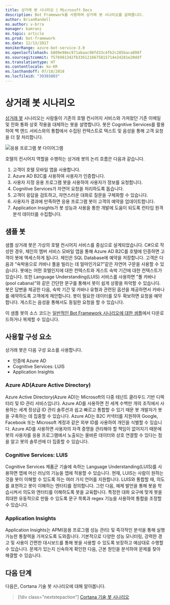 ```yaml
---
title: 상거래 봇 시나리오 | Microsoft Docs
description: Bot Framework를 사용하여 상거래 봇 시나리오를 살펴봅니다.
author: BrianRandell
ms.author: v-brra
manager: kamrani
ms.topic: article
ms.prod: bot-framework
ms.date: 12/13/2017
monikerRange: azure-bot-service-3.0
ms.openlocfilehash: b809e98ec971abaac98fd33c4fb2c285baca898f
ms.sourcegitcommit: f576981342fb3361216675815714e24281e20ddf
ms.translationtype: HT
ms.contentlocale: ko-KR
ms.lasthandoff: 07/18/2018
ms.locfileid: "39303803"
---
```

# <a name="commerce-bot-scenario"></a>상거래 봇 시나리오
[상거래 봇](bot-service-scenario-commerce.md) 시나리오는 사람들이 기존의 호텔 컨시어지 서비스와 가져왔던 기존 이메일 및 전화 통화 상호 작용을 대체하는 봇을 설명합니다. 봇은 Cognitive Services를 활용하여 백 엔드 서비스와의 통합에서 수집된 컨텍스트로 텍스트 및 음성을 통해 고객 요청을 더 잘 처리합니다.

![응용 프로그램 봇 다이어그램](~/media/scenarios/bot-service-scenario-commerce-bot.png)

호텔의 컨시어지 역할을 수행하는 상거래 봇의 논리 흐름은 다음과 같습니다.

1. 고객이 호텔 모바일 앱을 사용합니다.
2. Azure AD B2C를 사용하여 사용자가 인증합니다.
3. 사용자 지정 응용 프로그램 봇을 사용하여 사용자가 정보를 요청합니다. 
4. Cognitive Services가 자연어 요청을 처리하도록 돕습니다.
5. 고객이 응답을 검토하고, 자연스러운 대화로 질문을 구체화할 수 있습니다.
6. 사용자가 결과에 만족하면 응용 프로그램 봇이 고객의 예약을 업데이트합니다.
7. Application Insights가 봇 성능과 사용을 통한 개발에 도움이 되도록 런타임 원격 분석 데이터를 수집합니다.

## <a name="sample-bot"></a>샘플 봇
샘플 상거래 봇은 가상의 호텔 컨시어지 서비스를 중심으로 설계되었습니다. C#으로 작성한 경우, 체인의 멤버 서비스 모바일 앱을 통해 Azure AD B2C를 호텔에 인증하면 고객이 봇에 액세스하게 됩니다. 체인은 SQL Database에 예약을 저장합니다. 고객은 다음과 “숙박용으로 카바나 풀을 빌리는 데 얼마인가요?”같은 자연어 구문을 사용할 수 있습니다. 봇에는 어떤 호텔인지에 대한 컨텍스트와 게스트 숙박 기간에 대한 컨텍스트가 있습니다. 또한 Language Understanding(LUIS) 서비스를 사용하면 "풀 카바나(pool cabana)"와 같은 간단한 문구를 통해서 봇이 쉽게 상황을 파악할 수 있습니다. 봇은 답변을 제공한 다음, 숙박 기간 및 카바나 유형과 관련된 옵션을 제공하면서 카바나를 예약하도록 고객에게 제안합니다. 봇이 필요한 데이터를 모두 확보하면 요청을 예약합니다. 게스트는 음성을 통해서도 동일한 요청을 할 수 있습니다.

이 샘플 봇의 소스 코드는 [일반적인 Bot Framework 시나리오에 대한 샘플](https://aka.ms/bot/scenarios)에서 다운로드하거나 복제할 수 있습니다.

## <a name="components-youll-use"></a>사용할 구성 요소
상거래 봇은 다음 구성 요소를 사용합니다.
-   인증에 Azure AD
-   Cognitive Services: LUIS
-   Application Insights

### <a name="azure-active-directory-azure-ad"></a>Azure AD(Azure Active Directory)
Azure Active Directory(Azure AD)는 Microsoft의 다중 테넌트 클라우드 기반 디렉터리 및 ID 관리 서비스입니다. Azure AD를 사용하면 전 세계 수백만 개의 조직에서 사용하는 세계 정상급 ID 관리 솔루션과 쉽고 빠르고 통합할 수 있기 때문 봇 개발자가 봇을 구축하는 데 집중할 수 있습니다. Azure AD는 B2C 커넥터를 지원하여 Google, Facebook 또는 Microsoft 계정과 같은 외부 ID를 사용하여 개인을 식별할 수 있습니다. Azure AD를 사용하면 사용자의 자격 증명을 관리해야 할 책임이 없어지기 때문에 봇의 사용자를 응용 프로그램에서 노출되는 올바른 데이터와 상호 연결할 수 있다는 점을 알고 봇의 솔루션에 더 집중할 수 있습니다.

### <a name="cognitive-services-luis"></a>Cognitive Services: LUIS
Cognitive Services 제품군 기술에 속하는 Language Understanding(LUIS)를 사용하면 앱에 머신 러닝의 기능을 앱에 적용할 수 있습니다. 현재, LUIS는 사람이 원하는 것을 봇이 이해할 수 있도록 하는 여러 가지 언어를 지원합니다. LUIS와 통합할 때, 의도를 표현하고 봇이 이해하는 엔터티를 정의합니다. 그런 다음, 예제 발언을 통해 봇을 학습시켜서 의도와 엔터티를 이해하도록 봇을 교육합니다. 특정한 대화 요구에 맞게 봇을 최대한 유동적으로 만들 수 있도록 문구 목록과 regex 기능을 사용하여 통합을 조정할 수 있습니다.

### <a name="application-insights"></a>Application Insights
Application Insights는 APM(응용 프로그램 성능 관리) 및 즉각적인 분석을 통해 실행 가능한 통찰력을 가져오도록 도와줍니다. 기본적으로 다양한 성능 모니터링, 강력한 경고 및 사용이 간편한 대시보드를 통해 봇을 사용할 수 있도록 보장하고 예상대로 수행할 수 있습니다. 문제가 있는지 신속하게 확인한 다음, 근본 원인을 분석하여 문제를 찾아 해결할 수 있습니다.

## <a name="next-steps"></a>다음 단계
다음은, Cortana 기술 봇 시나리오에 대해 알아봅니다.

> [!div class="nextstepaction"]
> [Cortana 기술 봇 시나리오](bot-service-scenario-cortana-skill.md)
